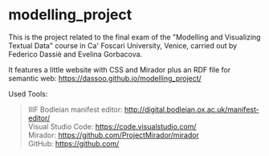 # modelling_project

This is the project related to the final exam of the "Modelling and Visualizing Textual Data" course in Ca' Foscari University, Venice, carried out by Federico Dassiè and Evelina Gorbacova.

It features a little website with CSS and Mirador plus an RDF file for semantic web: https://dassoo.github.io/modelling_project/

Used Tools: 
  > IIIF Bodleian manifest editor: http://digital.bodleian.ox.ac.uk/manifest-editor/ <br />
  > Visual Studio Code: https://code.visualstudio.com/ <br />
  > Mirador: https://github.com/ProjectMirador/mirador <br />
  > GitHub: https://github.com/ <br />

